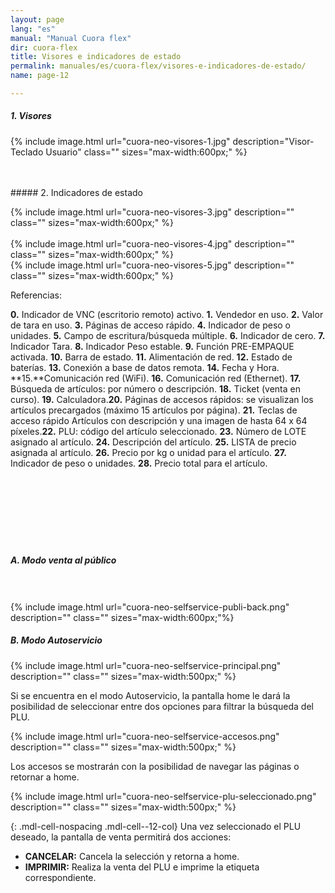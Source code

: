 ```yaml
---
layout: page
lang: "es"
manual: "Manual Cuora flex"
dir: cuora-flex
title: Visores e indicadores de estado
permalink: manuales/es/cuora-flex/visores-e-indicadores-de-estado/
name: page-12

---
```

##### 1. Visores

{% include image.html url="cuora-neo-visores-1.jpg" description="Visor-Teclado Usuario" class="" sizes="max-width:600px;" %}

<br>
<br>
##### 2. Indicadores de estado

{% include image.html url="cuora-neo-visores-3.jpg" description="" class="" sizes="max-width:600px;" %}
<br>  
{% include image.html url="cuora-neo-visores-4.jpg" description="" class="" sizes="max-width:600px;" %}
<br>
{% include image.html url="cuora-neo-visores-5.jpg" description="" class="" sizes="max-width:600px;" %}

Referencias: 

**0.** Indicador de VNC (escritorio remoto) activo. **1.** Vendedor en uso. **2.** Valor de tara en uso. **3.** Páginas de acceso rápido. **4.** Indicador de peso o unidades. **5.** Campo de escritura/búsqueda múltiple. **6.** Indicador de cero. **7.** Indicador Tara. **8.** Indicador Peso estable. **9.** Función PRE-EMPAQUE activada. **10.** Barra de estado. **11.** Alimentación de red. **12.** Estado de baterías. **13.** Conexión a base de datos remota. **14.** Fecha y Hora. **15.**Comunicación red (WiFi). **16.** Comunicación red (Ethernet). **17.** Búsqueda de artículos: por número o descripción. **18.** Ticket (venta en curso). **19.** Calculadora.**20.** Páginas de accesos rápidos: se visualizan los artículos precargados (máximo 15 artículos por página). **21.** Teclas de acceso rápido Artículos con descripción y una imagen de hasta 64 x 64 píxeles.**22.** PLU: código del artículo seleccionado. **23.** Número de LOTE asignado al artículo. **24.** Descripción del artículo. **25.** LISTA de precio asignada al artículo. **26.** Precio por kg o unidad para el artículo. **27.** Indicador de peso o unidades. **28.** Precio total para el artículo.
<br>
<br>
<br>
<br>
<br>
<br>
<br>
<br>
##### A. Modo venta al público
<br>
<br>
{% include image.html url="cuora-neo-selfservice-publi-back.png" description="" class="" sizes="max-width:600px;"%}

##### B. Modo Autoservicio

{% include image.html url="cuora-neo-selfservice-principal.png" description="" class="" sizes="max-width:500px;" %}

Si se encuentra en el modo Autoservicio, la pantalla home le dará la posibilidad de seleccionar entre dos opciones para filtrar la búsqueda del PLU.


{% include image.html url="cuora-neo-selfservice-accesos.png" description="" class="" sizes="max-width:500px;" %}

Los accesos se mostrarán con la posibilidad de navegar las páginas o retornar a home.

{% include image.html url="cuora-neo-selfservice-plu-seleccionado.png" description="" class="" sizes="max-width:500px;" %}

{: .mdl-cell-nospacing .mdl-cell--12-col}
Una vez seleccionado el PLU deseado, la pantalla de venta permitirá dos acciones:
- **CANCELAR:** Cancela la selección y retorna a home.
- **IMPRIMIR:** Realiza la venta del PLU e imprime la etiqueta correspondiente.
